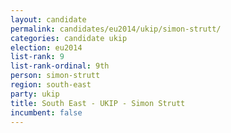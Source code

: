 ```yaml
---
layout: candidate
permalink: candidates/eu2014/ukip/simon-strutt/
categories: candidate ukip
election: eu2014
list-rank: 9
list-rank-ordinal: 9th
person: simon-strutt
region: south-east
party: ukip
title: South East - UKIP - Simon Strutt
incumbent: false
---
```

